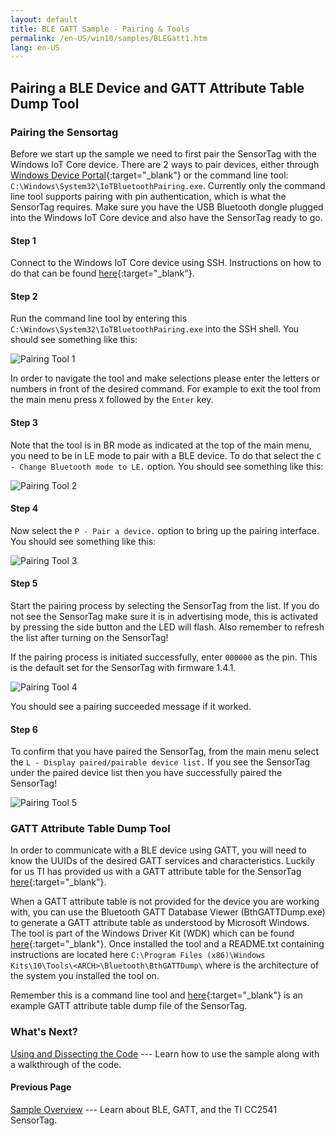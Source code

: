 ```yaml
---
layout: default
title: BLE GATT Sample - Pairing & Tools
permalink: /en-US/win10/samples/BLEGatt1.htm
lang: en-US
---
```


## Pairing a BLE Device and GATT Attribute Table Dump Tool

### Pairing the Sensortag
Before we start up the sample we need to first pair the SensorTag with the Windows IoT Core device. There are 2 ways to pair devices, either through [Windows Device Portal]({{site.baseurl}}/{{page.lang}}/win10/tools/Webb.htm){:target="_blank"} or the command line tool: `C:\Windows\System32\IoTBluetoothPairing.exe`. Currently only the command line tool supports pairing with pin authentication, which is what the SensorTag requires. Make sure you have the USB Bluetooth dongle plugged into the Windows IoT Core device and also have the SensorTag ready to go.

#### Step 1
Connect to the Windows IoT Core device using SSH. Instructions on how to do that can be found [here]({{site.baseurl}}/{{page.lang}}/win10/samples/SSH.htm){:target="_blank"}. 

#### Step 2
Run the command line tool by entering this `C:\Windows\System32\IoTBluetoothPairing.exe` into the SSH shell. You should see something like this:

![Pairing Tool 1]({{site.baseurl}}/Resources/images/BLEGatt/pairing1.png)

In order to navigate the tool and make selections please enter the letters or numbers in front of the desired command. For example to exit the tool from the main menu press `X` followed by the `Enter` key.

#### Step 3
Note that the tool is in BR mode as indicated at the top of the main menu, you need to be in LE mode to pair with a BLE device. To do that select the `C - Change Bluetooth mode to LE.` option. You should see something like this:

![Pairing Tool 2]({{site.baseurl}}/Resources/images/BLEGatt/pairing2.png)

#### Step 4
Now select the `P - Pair a device.` option to bring up the pairing interface. You should see something like this:

![Pairing Tool 3]({{site.baseurl}}/Resources/images/BLEGatt/pairing3.png)

#### Step 5
Start the pairing process by selecting the SensorTag from the list. If you do not see the SensorTag make sure it is in advertising mode, this is activated by pressing the side button and the LED will flash. Also remember to refresh the list after turning on the SensorTag!

If the pairing process is initiated successfully, enter `000000` as the pin. This is the default set for the SensorTag with firmware 1.4.1.

![Pairing Tool 4]({{site.baseurl}}/Resources/images/BLEGatt/pairing4.png)

You should see a pairing succeeded message if it worked. 

#### Step 6
To confirm that you have paired the SensorTag, from the main menu select the `L - Display paired/pairable device list.` If you see the SensorTag under the paired device list then you have successfully paired the SensorTag!

![Pairing Tool 5]({{site.baseurl}}/Resources/images/BLEGatt/pairing5.png)

### GATT Attribute Table Dump Tool
In order to communicate with a BLE device using GATT, you will need to know the UUIDs of the desired GATT services and characteristics. Luckily for us TI has provided us with a GATT attribute table for the SensorTag [here](http://processors.wiki.ti.com/Resources/images/a/a8/BLE_SensorTag_GATT_Server.pdf){:target="_blank"}. 

When a GATT attribute table is not provided for the device you are working with, you can use the Bluetooth GATT Database Viewer (BthGATTDump.exe) to generate a GATT attribute table as understood by Microsoft Windows. The tool is part of the Windows Driver Kit (WDK) which can be found [here](https://msdn.microsoft.com/en-us/library/windows/hardware/ff557573(v=vs.85).aspx){:target="_blank"}. Once installed the tool and a README.txt containing instructions are located here `C:\Program Files (x86)\Windows Kits\10\Tools\<ARCH>\Bluetooth\BthGATTDump\` where <ARCH> is the architecture of the system you installed the tool on.

Remember this is a command line tool and [here]({{site.baseurl}}/{{page.lang}}/win10/samples/BLEGattDump.htm){:target="_blank"} is an example GATT attribute table dump file of the SensorTag.

### What's Next?
[Using and Dissecting the Code]({{site.baseurl}}/{{page.lang}}/win10/samples/BLEGatt2.htm) --- Learn how to use the sample along with a walkthrough of the code.

#### Previous Page
[Sample Overview]({{site.baseurl}}/{{page.lang}}/win10/samples/BLEGatt.htm) --- Learn about BLE, GATT, and the TI CC2541 SensorTag.
